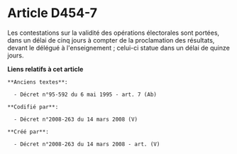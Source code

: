 # Article D454-7

Les contestations sur la validité des opérations électorales sont portées, dans un délai de cinq jours à compter de la
proclamation des résultats, devant le délégué à l'enseignement ; celui-ci statue dans un délai de quinze jours.

**Liens relatifs à cet article**

	**Anciens textes**:

	  - Décret n°95-592 du 6 mai 1995 - art. 7 (Ab)

	**Codifié par**:

	  - Décret n°2008-263 du 14 mars 2008 (V)

	**Créé par**:

	  - Décret n°2008-263 du 14 mars 2008 - art. (V)
